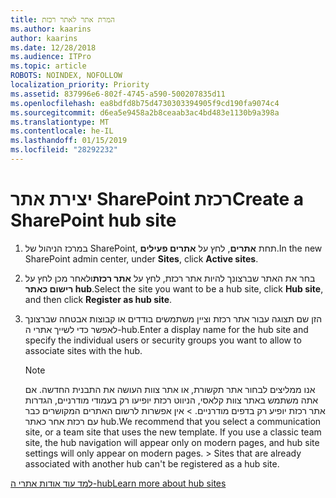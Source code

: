 ```yaml
---
title: המרת אתר לאתר רכזת
ms.author: kaarins
author: kaarins
ms.date: 12/28/2018
ms.audience: ITPro
ms.topic: article
ROBOTS: NOINDEX, NOFOLLOW
localization_priority: Priority
ms.assetid: 837996e6-802f-4745-a590-500207835d11
ms.openlocfilehash: ea8bdfd8b75d4730303394905f9cd190fa9074c4
ms.sourcegitcommit: d6ea5e9458a2b8ceaab3ac4bd483e1130b9a398a
ms.translationtype: MT
ms.contentlocale: he-IL
ms.lasthandoff: 01/15/2019
ms.locfileid: "28292232"
---
```

# <a name="create-a-sharepoint-hub-site"></a><span data-ttu-id="8ec9f-102">יצירת אתר SharePoint רכזת</span><span class="sxs-lookup"><span data-stu-id="8ec9f-102">Create a SharePoint hub site</span></span>

1. <span data-ttu-id="8ec9f-103">במרכז הניהול של SharePoint, תחת **אתרים**, לחץ על **אתרים פעילים**.</span><span class="sxs-lookup"><span data-stu-id="8ec9f-103">In the new SharePoint admin center, under **Sites**, click **Active sites**.</span></span> 
    
2. <span data-ttu-id="8ec9f-104">בחר את האתר שברצונך להיות אתר רכזת, לחץ על **אתר רכזת**ולאחר מכן לחץ על **רישום כאתר hub**.</span><span class="sxs-lookup"><span data-stu-id="8ec9f-104">Select the site you want to be a hub site, click **Hub site**, and then click **Register as hub site**.</span></span> 
    
3. <span data-ttu-id="8ec9f-105">הזן שם תצוגה עבור אתר רכזת וציין משתמשים בודדים או קבוצות אבטחה שברצונך לאפשר כדי לשייך אתרי ה-hub.</span><span class="sxs-lookup"><span data-stu-id="8ec9f-105">Enter a display name for the hub site and specify the individual users or security groups you want to allow to associate sites with the hub.</span></span>
    
    > [!NOTE]
    >  <span data-ttu-id="8ec9f-p101">אנו ממליצים לבחור אתר תקשורת, או אתר צוות העושה את התבנית החדשה. אם אתה משתמש באתר צוות קלאסי, הניווט רכזת יופיעו רק בעמודי מודרניים, הגדרות אתר רכזת יופיע רק בדפים מודרניים. > אין אפשרות לרשום האתרים המקושרים כבר עם רכזת אחר כאתר hub.</span><span class="sxs-lookup"><span data-stu-id="8ec9f-p101">We recommend that you select a communication site, or a team site that uses the new template. If you use a classic team site, the hub navigation will appear only on modern pages, and hub site settings will only appear on modern pages. >  Sites that are already associated with another hub can't be registered as a hub site.</span></span> 
  
[<span data-ttu-id="8ec9f-109">למד עוד אודות אתרי ה-hub</span><span class="sxs-lookup"><span data-stu-id="8ec9f-109">Learn more about hub sites</span></span>](https://go.microsoft.com/fwlink/?linkid=869149)
  

